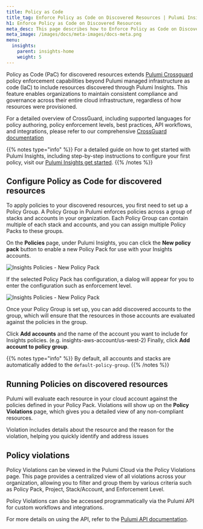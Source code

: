 ```yaml
---
title: Policy as Code
title_tag: Enforce Policy as Code on Discovered Resources | Pulumi Insights
h1: Enforce Policy as Code on Discovered Resources
meta_desc: This page describes how to Enforce Policy as Code on Discovered Resources with Pulumi Insights.
meta_image: /images/docs/meta-images/docs-meta.png
menu:
  insights:
    parent: insights-home
    weight: 5
---
```


Policy as Code (PaC) for discovered resources extends [Pulumi Crossguard](/docs/iac/using-pulumi/crossguard/) policy enforcement capabilities beyond Pulumi managed infrastructure as code (IaC) to include resources discovered through Pulumi Insights. This feature enables organizations to maintain consistent compliance and governance across their entire cloud infrastructure, regardless of how resources were provisioned.

For a detailed overview of CrossGuard, including supported languages for policy authoring, policy enforcement levels, best practices, API workflows, and integrations, please refer to our comprehensive [CrossGuard documentation](/docs/iac/using-pulumi/crossguard/)

{{% notes type="info" %}}
For a detailed guide on how to get started with Pulumi Insights, including step-by-step instructions to configure your first policy, visit our [Pulumi Insights get started](/docs/insights/get-started/).
{{% /notes %}}

## Configure Policy as Code for discovered resources

To apply policies to your discovered resources, you first need to set up a Policy Group. A Policy Group in Pulumi enforces policies across a group of stacks and accounts in your organization. Each Policy Group can contain multiple of each stack and accounts, and you can assign multiple Policy Packs to these groups.

On the **Policies** page, under Pulumi Insights, you can click the **New policy pack** button to enable a new Policy Pack for use with your Insights accounts.

![Insights Policies - New Policy Pack](/docs/insights/assets/create-policy-group.png)

If the selected Policy Pack has configuration, a dialog will appear for you to enter the configuration such as enforcement level.

![Insights Policies - New Policy Pack](/docs/insights/assets/enable-policy-pack.png)

Once your Policy Group is set up, you can add discovered accounts to the group, which will ensure that the resources in those accounts are evaluated against the policies in the group.

Click **Add accounts** and the name of the account you want to include for Insights policies. (e.g. insights-aws-account/us-west-2) Finally, click **Add account to policy group**.

{{% notes type="info" %}}
By default, all accounts and stacks are automatically added to the `default-policy-group`.
{{% /notes %}}

## Running Policies on discovered resources

Pulumi will evaluate each resource in your cloud account against the policies defined in your Policy Pack. Violations will show up on the **Policy Violations** page, which gives you a detailed view of any non-compliant resources.

Violation includes details about the resource and the reason for the violation, helping you quickly identify and address issues

## Policy violations

Policy Violations can be viewed in the Pulumi Cloud via the Policy Violations page. This page provides a centralized view of all violations across your organization, allowing you to filter and group them by various criteria such as Policy Pack, Project, Stack/Account, and Enforcement Level.

Policy Violations can also be accessed programmatically via the Pulumi API for custom workflows and integrations.

For more details on using the API, refer to the [Pulumi API documentation](/docs/pulumi-cloud/cloud-rest-api/#list-policy-violations).
